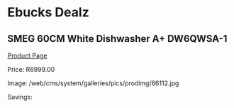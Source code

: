 
# Ebucks Dealz
## SMEG 60CM White Dishwasher A+ DW6QWSA-1
[Product Page](https://www.ebucks.com/web/shop/productSelected.do?prodId=885943115&catId=1196429345)

Price: R6999.00

Image: /web/cms/system/galleries/pics/prodimg/66112.jpg

Savings: 


	